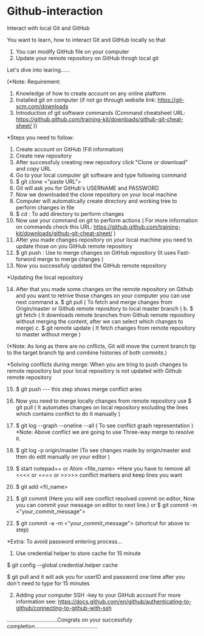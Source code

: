 # Github-interaction
Interact with local Git and GitHub

You want to learn, how to interact Git and GitHub locally so that 
1. You can modify GitHub file on your computer 
2. Update your remote repository on GitHub throgh local git

Let's dive into learing......

(*Note:  Requirement: 
1. Knowledge of how to create account on any online platform
2. Installed git on computer (if not go through website link: https://git-scm.com/downloads
3. Introduction of git software commands (Command cheatsheet URL: https://github.github.com/training-kit/downloads/github-git-cheat-sheet/ ))                       

*Steps you need to follow: 
1. Create account on GitHub (Fill information)
2. Create new repository
3. After successfuly creating new repository click "Clone or download" and copy URL
4. Go to your local computer git software and type following command
5. $ git clone <"paste URL">
6. Git will ask you for GitHub's USERNAME and PASSWORD
7. Now we downloaded the clone repository on your local machine
8. Computer will automatically create directory and working tree to perform changes in file
9. $ cd <repository name>   : To add directory to perform changes
10. Now use your command on git to perform actions 
    ( For more information on commands check this URL: https://github.github.com/training-kit/downloads/github-git-cheat-sheet/ )
11. After you made changes repository on your local machine you need to update those on you GitHub remote repository
12. $ git push  : Use to merge changes on GitHub repository (It uses Fast-forword merge to merge changes )
13. Now you successfuly updated the GitHub remote repository

*Updating the local repository

14. After that you made some changes on the remote repository on Github and you want to retrive those changes on your computer you
    can use next command
   a. $ git pull  ( To fetch and merge changes from Origin/master or Github remote repository to local master branch )
   b. $ git fetch ( It downloads remote branches from Github remote repository without merging the content, after we can select which changes to merge)
   c. $ git remote update ( It fetch changes from remote repository to master without merge )

(*Note: As long as there are no cnflicts, Git will move the current branch tip to the target branch tip and combine histories of both commits.)

*Solving conflicts during merge: When you are tring to push changes to remote repository but your local repository is not updated with Github remote repository

15. $ git push --- this step shows merge conflict aries
16. Now you need to merge locally changes from remote repository use
    $ git pull ( It automates changes on local repository excluding the lines which contains conflict to do it manually )
17. $ git log --graph --oneline --all  ( To see conflict graph representation )
*Note: Above conflict we are going to use Three-way merge to resolve it.

18. $ git log -p origin/master (To see changes made by origin/master and then do edit manually on your editor )
19. $ start notepad++ or Atom <file_name> 
*Here you have to remove all <<<< or ==== or >>>>> conflict markers and keep lines you want

20. $ git add <fil_name> 
21. $ git commit (Here you will see conflict resolved commit on editor, Now you can commit your message on editor to next line.)
 or $ git commit -m <"your_commit_message">

22. $ git commit -a -m <"your_commit_message">  (shortcut for above to step)

*Extra: To avoid password entering process...

1. Use credential helper to store cache for 15 minute  

$ git config --global credential.helper cache

$ git pull and it will ask you for userID and password one time after you don't need to type for 15 minutes

2. Adding your computer SSH -key to your GitHub account 
For more information see: https://docs.github.com/en/github/authenticating-to-github/connecting-to-github-with-ssh


.................................Congrats on your successfuly completion.........................................

